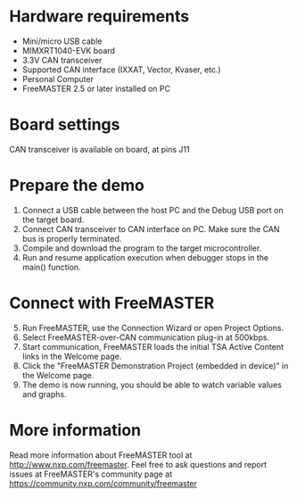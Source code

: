 Hardware requirements
=====================
- Mini/micro USB cable
- MIMXRT1040-EVK board
- 3.3V CAN transceiver
- Supported CAN interface (IXXAT, Vector, Kvaser, etc.)
- Personal Computer
- FreeMASTER 2.5 or later installed on PC

Board settings
==============
CAN transceiver is available on board, at pins J11

Prepare the demo
===============
1.  Connect a USB cable between the host PC and the Debug USB port on the target board.
2.  Connect CAN transceiver to CAN interface on PC. Make sure the CAN bus is properly terminated.
3.  Compile and download the program to the target microcontroller.
4.  Run and resume application execution when debugger stops in the main() function.

Connect with FreeMASTER
=======================
5.  Run FreeMASTER, use the Connection Wizard or open Project Options.
6.  Select FreeMASTER-over-CAN communication plug-in at 500kbps.
7.  Start communication, FreeMASTER loads the initial TSA Active Content links in the Welcome page.
8.  Click the "FreeMASTER Demonstration Project (embedded in device)" in the Welcome page.
9.  The demo is now running, you should be able to watch variable values and graphs.

More information
================
Read more information about FreeMASTER tool at http://www.nxp.com/freemaster.
Feel free to ask questions and report issues at FreeMASTER's 
community page at https://community.nxp.com/community/freemaster
